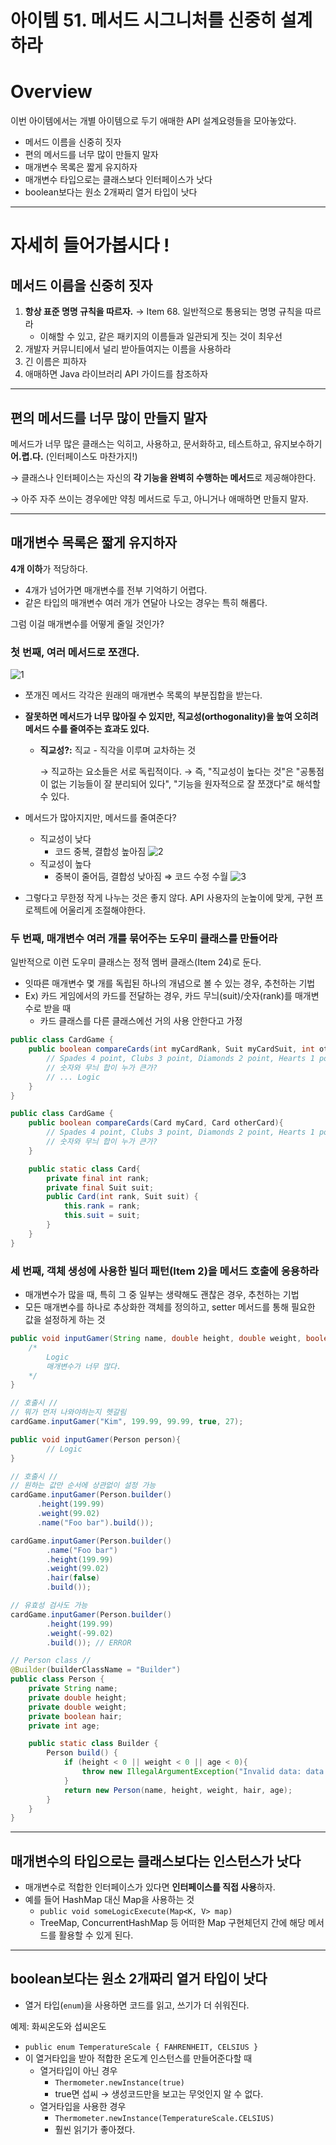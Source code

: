 # 아이템 51. 메서드 시그니처를 신중히 설계하라

# Overview

이번 아이템에서는 개별 아이템으로 두기 애매한 API 설계요령들을 모아놓았다.

- 메서드 이름을 신중히 짓자
- 편의 메서드를 너무 많이 만들지 말자
- 매개변수 목록은 짧게 유지하자
- 매개변수 타입으로는 클래스보다 인터페이스가 낫다
- boolean보다는 원소 2개짜리 열거 타입이 낫다

---

# 자세히 들어가봅시다 !

## 메서드 이름을 신중히 짓자

1. **항상 표준 명명 규칙을 따르자.**  → Item 68. 일반적으로 통용되는 명명 규칙을 따르라
    - 이해할 수 있고, 같은 패키지의 이름들과 일관되게 짓는 것이 최우선
2. 개발자 커뮤니티에서 널리 받아들여지는 이름을 사용하라
3. 긴 이름은 피하자
4. 애매하면 Java 라이브러리 API 가이드를 참조하자

---

## 편의 메서드를 너무 많이 만들지 말자

메서드가 너무 많은 클래스는 익히고, 사용하고, 문서화하고, 테스트하고, 유지보수하기 **어.렵.다.** (인터페이스도 마찬가지!)

→ 클래스나 인터페이스는 자신의 **각 기능을 완벽히 수행하는 메서드**로 제공해야한다.

→ 아주 자주 쓰이는 경우에만 약칭 메서드로 두고, 아니거나 애매하면 만들지 말자.

---

## **매개변수 목록은 짧게 유지하자**

**4개 이하**가 적당하다. 

- 4개가 넘어가면 매개변수를 전부 기억하기 어렵다.
- 같은 타입의 매개변수 여러 개가 연달아 나오는 경우는 특히 해롭다.

그럼 이걸 매개변수를 어떻게 줄일 것인가?

### **첫 번째, 여러 메서드로 쪼갠다.**

![1](https://user-images.githubusercontent.com/37873745/109662889-e0bde780-7bae-11eb-8daf-703200ee10a4.png)
- 쪼개진 메서드 각각은 원래의 매개변수 목록의 부분집합을 받는다.
- **잘못하면 메서드가 너무 많아질 수 있지만, 직교성(orthogonality)을 높여 오히려 메서드 수를 줄여주는 효과도 있다.**
    - **직교성?:** 직교 - 직각을 이루며 교차하는 것

        → 직교하는 요소들은 서로 독립적이다.
        → 즉, "직교성이 높다는 것"은 "공통점이 없는 기능들이 잘 분리되어 있다", "기능을 원자적으로 잘 쪼갰다"로 해석할 수 있다.

- 메서드가 많아지지만, 메서드를 줄여준다?
    - 직교성이 낮다
        - 코드 중복, 결합성 높아짐
        ![2](https://user-images.githubusercontent.com/37873745/109662871-de5b8d80-7bae-11eb-9d22-339cfa653531.png)
    - 직교성이 높다
        - 중복이 줄어듬, 결합성 낮아짐 ⇒ 코드 수정 수월
            ![3](https://user-images.githubusercontent.com/37873745/109664698-bff69180-7bb0-11eb-8f29-4803df4d44b7.png)

- 그렇다고 무한정 작게 나누는 것은 좋지 않다. API 사용자의 눈높이에 맞게, 구현 프로젝트에 어울리게 조절해야한다.

### **두 번째, 매개변수 여러 개를 묶어주는 도우미 클래스를 만들어라**

일반적으로 이런 도우미 클래스는 정적 멤버 클래스(Item 24)로 둔다.

- 잇따른 매개변수 몇 개를 독립된 하나의 개념으로 볼 수 있는 경우, 추천하는 기법
- Ex) 카드 게임에서의 카드를 전달하는 경우, 카드 무늬(suit)/숫자(rank)를 매개변수로 받을 때
    - 카드 클래스를 다른 클래스에선 거의 사용 안한다고 가정

```java
public class CardGame {
	public boolean compareCards(int myCardRank, Suit myCardSuit, int otherCardRank, Suit otherCardSuit){
		// Spades 4 point, Clubs 3 point, Diamonds 2 point, Hearts 1 point
		// 숫자와 무늬 합이 누가 큰가?
		// ... Logic
	}
}
```

```java
public class CardGame {
    public boolean compareCards(Card myCard, Card otherCard){
        // Spades 4 point, Clubs 3 point, Diamonds 2 point, Hearts 1 point
        // 숫자와 무늬 합이 누가 큰가?
    }

    public static class Card{
        private final int rank;
        private final Suit suit;
        public Card(int rank, Suit suit) {
            this.rank = rank;
            this.suit = suit;
        }
    }
}
```

### 세 번째, 객체 생성에 사용한 빌더 패턴(Item 2)을 메서드 호출에 응용하라

- 매개변수가 많을 때, 특히 그 중 일부는 생략해도 괜찮은 경우, 추천하는 기법
- 모든 매개변수를 하나로 추상화한 객체를 정의하고, setter 메서드를 통해 필요한 값을 설정하게 하는 것

```java
public void inputGamer(String name, double height, double weight, boolean hair, int age){
	/*
		Logic
		매개변수가 너무 많다.
	*/
}

// 호출시 //
// 뭐가 먼저 나와야하는지 헷갈림
cardGame.inputGamer("Kim", 199.99, 99.99, true, 27);
```

```java
public void inputGamer(Person person){
		// Logic
}

// 호출시 //
// 원하는 값만 순서에 상관없이 설정 가능
cardGame.inputGamer(Person.builder()
      .height(199.99)
      .weight(99.02)
      .name("Foo bar").build());

cardGame.inputGamer(Person.builder()
	    .name("Foo bar")
	    .height(199.99)
	    .weight(99.02)
	    .hair(false)
	    .build());

// 유효성 검사도 가능
cardGame.inputGamer(Person.builder()
	    .height(199.99)
	    .weight(-99.02)
	    .build()); // ERROR

// Person class //
@Builder(builderClassName = "Builder")
public class Person {
    private String name;
    private double height;
    private double weight;
    private boolean hair;
    private int age;

    public static class Builder {
        Person build() {
            if (height < 0 || weight < 0 || age < 0){
                throw new IllegalArgumentException("Invalid data: data is greater than 0");
            }
            return new Person(name, height, weight, hair, age);
        }
    }
}

```

---

## 매개변수의 타입으로는 클래스보다는 인스턴스가 낫다

- 매개변수로 적합한 인터페이스가 있다면 **인터페이스를 직접 사용**하자.
- 예를 들어 HashMap 대신 Map을 사용하는 것
    - `public void someLogicExecute(Map<K, V> map)`
    - TreeMap, ConcurrentHashMap 등 어떠한 Map 구현체던지 간에 해당 메서드를 활용할 수 있게 된다.

---

## boolean보다는 원소 2개짜리 열거 타입이 낫다

- 열거 타입(`enum`)을 사용하면 코드를 읽고, 쓰기가 더 쉬워진다.

예제: 화씨온도와 섭씨온도

- `public enum TemperatureScale { FAHRENHEIT, CELSIUS }`
- 이 열거타입을 받아 적합한 온도계 인스턴스를 만들어준다할 때
    - 열거타입이 아닌 경우
        - `Thermometer.newInstance(true)`
        - true면 섭씨 → 생성코드만을 보고는 무엇인지 알 수 없다.
    - 열거타입을 사용한 경우
        - `Thermometer.newInstance(TemperatureScale.CELSIUS)`
        - 훨씬 읽기가 좋아졌다.